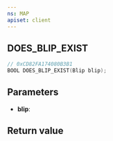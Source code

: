 ```yaml
---
ns: MAP
apiset: client
---
```

## DOES_BLIP_EXIST

```c
// 0xCD82FA174080B3B1
BOOL DOES_BLIP_EXIST(Blip blip);
```


## Parameters
* **blip**:

## Return value